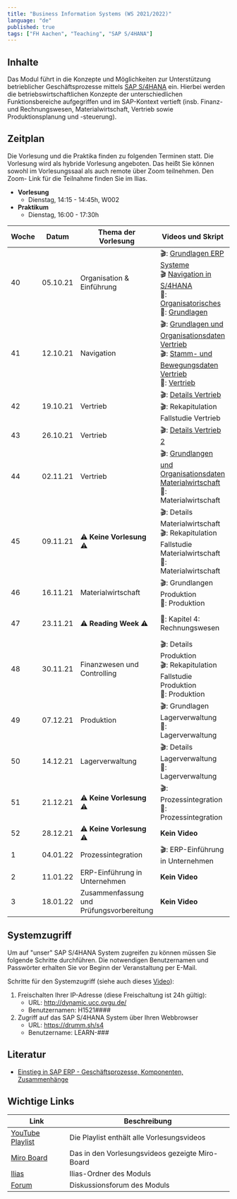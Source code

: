 ```yaml
---
title: "Business Information Systems (WS 2021/2022)"
language: "de"
published: true
tags: ["FH Aachen", "Teaching", "SAP S/4HANA"]
---
```


## Inhalte

Das Modul führt in die Konzepte und Möglichkeiten zur Unterstützung
betrieblicher Geschäftsprozesse mittels
[SAP S/4HANA](https://www.sap.com/products/s4hana-erp.html) ein.
Hierbei werden die betriebswirtschaftlichen Konzepte der unterschiedlichen
Funktionsbereiche aufgegriffen und im SAP-Kontext vertieft
(insb. Finanz- und Rechnungswesen, Materialwirtschaft, Vertrieb sowie
Produktionsplanung und -steuerung).

## Zeitplan

Die Vorlesung und die Praktika finden zu folgenden Terminen statt. Die Vorlesung
wird als hybride Vorlesung angeboten. Das heißt Sie können sowohl im
Vorlesungssaal als auch remote über Zoom teilnehmen. Den Zoom-
Link für die Teilnahme finden Sie im Ilias.

- **Vorlesung**
    - Dienstag, 14:15 - 14:45h, W002
- **Praktikum**
    - Dienstag, 16:00 - 17:30h

| Woche | Datum | Thema der Vorlesung | Videos und Skript | Praktikumsaufgabe |
| ----- | ----- | ------------------- | ----------------- | ----------------- |
| 40 | 05.10.21 | Organisation & Einführung | 🎬: [Grundlagen ERP Systeme](https://youtu.be/UC1czfAo_NM) <br/> 🎬 [Navigation in S/4HANA](https://youtu.be/Hf0zsjag7e8) <br/>📕: [Organisatorisches](bis/01_orga.pdf)<br/>📕: [Grundlagen](bis/02_grundlagen.pdf) | ✅: [Fallstudie Navigation](bis/02_navigation.pdf) <br/> 📗: [Global Bike Story](bis/global_bike_story.pdf) <br/>⁉️: [Quiz ERP-Systeme](https://quizizz.com/join?gc=06633838) <br/>⁉️: [Quiz Navigation](https://quizizz.com/join?gc=57063790)|
| 41 | 12.10.21 | Navigation | 🎬: [Grundlagen und Organisationsdaten Vertrieb](https://youtu.be/kKLhCDz-0O0) <br/>🎬: [Stamm- und Bewegungsdaten Vertrieb](https://youtu.be/qyHaVjo5aag)<br/> 📕: [Vertrieb](bis/03_vertrieb.pdf) | ✅: [Fallstudie Vertrieb](bis/case_study_sd.pdf) <br>⁉️: [Quiz](https://quizizz.com/join?gc=07977326)|
| 42 | 19.10.21 | Vertrieb | 🎬: [Details Vertrieb](https://youtu.be/gQ42MlvmK2Y)  <br/> 🎬: Rekapitulation Fallstudie Vertrieb | ✅: Praxisfall Vertrieb 1<br/> ⁉️:  Quiz |
| 43 | 26.10.21 | Vertrieb | 🎬: [Details Vertrieb 2](https://youtu.be/9CmiR8WV1V0) | ✅: [Praxisfall Vertrieb 2](bis/praxisfall_sd2.pdf) |
| 44 | 02.11.21 | Vertrieb | 🎬: [Grundlangen und Organisationsdaten Materialwirtschaft](https://youtu.be/-BBgqO-JAwI)<br/>📕: Materialwirtschaft | ✅: [Fallstudie Materialwirtschaft](bis/case_study_mm.pdf) |
| 45 | 09.11.21 | ⚠️ **Keine Vorlesung** ⚠️ | 🎬: Details Materialwirtschaft <br/> 🎬: Rekapitulation Fallstudie Materialwirtschaft<br/>📕: Materialwirtschaft   | ✅: [Praxisfall Materialwirtschaft](bis/praxisfall_mm.pdf) <br/> ⁉️: Quiz |
| 46 | 16.11.21 | Materialwirtschaft | 🎬: Grundlangen Produktion <br/>📕: Produktion | ✅: [Fallstudie Produktion](bis/case_study_pp.pdf)|
| 47 | 23.11.21 | ⚠️ **Reading Week** ⚠️ |📕: Kapitel 4: Rechnungswesen | ✅: [Fallstudie FI ](bis/case_study_fi_ap.pdf)<br/> ✅: [Fallstudie CO ](bis/case_study_co_cca.pdf)<br/> ⁉️: Quiz|
| 48 | 30.11.21 | Finanzwesen und Controlling | 🎬: Details Produktion <br/> 🎬: Rekapitulation Fallstudie Produktion <br/> 📕: Produktion | ✅: [Praxisfall PP](bis/praxisfall_pp.pdf) <br/> ⁉️: Quiz|
| 49 | 07.12.21 | Produktion | 🎬: Grundlagen Lagerverwaltung <br/> 📕: Lagerverwaltung | ✅: [Fallstudie Lagerverwaltung](bis/case_study_wm_i.pdf) |
| 50 | 14.12.21 | Lagerverwaltung | 🎬: Details Lagerverwaltung <br/> 📕: Lagerverwaltung | ✅: [Praxisfall Lagerverwaltung](bis/praxisfall_wm1.pdf) <br/> ⁉️: Quiz|
| 51 | 21.12.21 | ⚠️  **Keine Vorlesung** ⚠️ | 🎬: Prozessintegration <br/> 📕: Prozessintegration | ✅: Praxisfall Prozessintegration |
| 52 | 28.12.21 | ⚠️  **Keine Vorlesung** ⚠️ | **Kein Video** | **Kein Praktikum** |
| 1 | 04.01.22 | Prozessintegration | 🎬: ERP-Einführung in Unternehmen | **Kein Praktikum** |
| 2 | 11.01.22 | ERP-Einführung in Unternehmen| **Kein Video** | **Kein Praktikum** |
| 3 | 18.01.22 | Zusammenfassung und Prüfungsvorbereitung | **Kein Video** | **Kein Praktikum** |


## Systemzugriff

Um auf "unser" SAP S/4HANA System zugreifen zu können müssen Sie folgende Schritte
durchführen. Die notwendigen Benutzernamen und Passwörter erhalten Sie vor
Beginn der Veranstaltung per E-Mail.

Schritte für den Systemzugriff (siehe auch dieses [Video](https://youtu.be/kibeQuMlYKQ)):

1. Freischalten Ihrer IP-Adresse (diese Freischaltung ist 24h gültig):
    - URL: http://dynamic.ucc.ovgu.de/
    - Benutzernamen: H1521####
2. Zugriff auf das SAP S/4HANA System über Ihren Webbrowser
    - URL: https://drumm.sh/s4
    - Benutzername: LEARN-###

## Literatur
* [Einstieg in SAP ERP - Geschäftsprozesse, Komponenten, Zusammenhänge](https://www.rheinwerk-verlag.de/einstieg-in-sap-erp-geschaeftsprozesse-komponenten-zusammenhaenge-erklaert-am-beispielunternehmen-global-bike/)

## Wichtige Links

| Link | Beschreibung |
| ---- | ------------ |
| [YouTube Playlist](https://drumm.sh/yt/sap) | Die Playlist enthält alle Vorlesungsvideos |
| [Miro Board](https://miro.com/app/board/o9J_lvLhjsk=/) | Das in den Vorlesungsvideos gezeigte Miro-Board |
| [Ilias](https://www.ili.fh-aachen.de/goto_elearning_crs_817696.html) | Ilias-Ordner des Moduls |
| [Forum](https://www.ili.fh-aachen.de/goto_elearning_frm_817709.html) | Diskussionsforum des Moduls |
